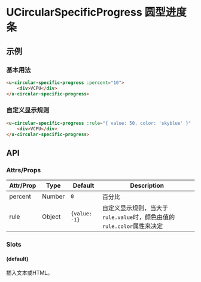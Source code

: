 # UCircularSpecificProgress 圆型进度条

## 示例

### 基本用法

```html
<u-circular-specific-progress :percent="10">
    <div>VCPU</div>
</u-circular-specific-progress>
```

### 自定义显示规则

```html
<u-circular-specific-progress :rule="{ value: 50, color: 'skyblue' }" :percent="60">
    <div>VCPU</div>
</u-circular-specific-progress>
```

## API
### Attrs/Props

| Attr/Prop | Type | Default | Description |
| --------- | ---- | ------- | ----------- |
| percent | Number | `0` | 百分比 |
| rule | Object | `{value: -1}` | 自定义显示规则，当大于`rule.value`时，颜色由值的`rule.color`属性来决定 |

### Slots

#### (default)

插入文本或HTML。
